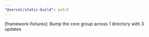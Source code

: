 ```yaml
---
"@vercel/static-build": patch
---
```


[framework-fixtures]: Bump the core group across 1 directory with 3 updates
